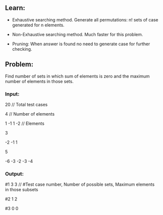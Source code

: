 ## Learn:
- Exhaustive searching method. Generate all permutations: n! sets of case generated for n elements.

- Non-Exhaustive searching method. Much faster for this problem.

- Pruning: When answer is found no need to generate case for further checking.



## Problem:
Find number of sets in which sum of elements is zero and the maximum number of elements in those sets.



### Input:
20 // Total test cases

4   // Number of elements

1 -1 1 -2   // Elements

3

-2 -1 1

5

-6 -3 -2 -3 -4



### Output:
#1 3 3 // #Test case number, Number of possible sets, Maximum elements in those subsets

#2 1 2

#3 0 0
